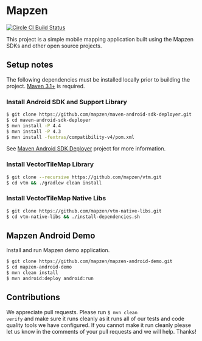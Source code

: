 # Mapzen
[![Circle CI Build Status](https://circleci.com/gh/mapzen/mapzen-android-demo.png?circle-token=cfd8a71bc5d58302f87abaec91a89a0ffd871d1e)][1]

This project is a simple mobile mapping application built using the Mapzen SDKs and other open source projects. 


## Setup notes

The following dependencies must be installed locally prior to building the project. [Maven 3.1+](http://maven.apache.org/download.cgi) is required.

### Install Android SDK and Support Library

```bash
$ git clone https://github.com/mapzen/maven-android-sdk-deployer.git
$ cd maven-android-sdk-deployer
$ mvn install -P 4.4
$ mvn install -P 4.3
$ mvn install -fextras/compatibility-v4/pom.xml
```

See [Maven Android SDK Deployer](https://github.com/mosabua/maven-android-sdk-deployer) project for more information.

### Install VectorTileMap Library

```bash
$ git clone --recursive https://github.com/mapzen/vtm.git
$ cd vtm && ./gradlew clean install
```

### Install VectorTileMap Native Libs

```bash
$ git clone https://github.com/mapzen/vtm-native-libs.git
$ cd vtm-native-libs && ./install-dependencies.sh
```

## Mapzen Android Demo

Install and run Mapzen demo application.

```bash
$ git clone https://github.com/mapzen/mapzen-android-demo.git
$ cd mapzen-android-demo
$ mvn clean install
$ mvn android:deploy android:run
```

## Contributions
We appreciate pull requests. Please run <code>$ mvn clean verify</code>
and make sure it runs cleanly as it runs all of our tests and code quality tools 
we have configured. If you cannot make it run cleanly please let us know in the
comments of your pull requests and we will help. Thanks!

[1]: https://circleci.com/gh/mapzen/mapzen-android-demo
